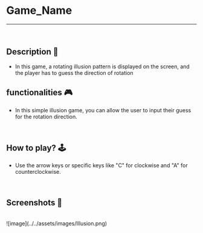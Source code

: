 # **Game_Name** 

---

<br>

## **Description 📃**
<!-- add your game description here  -->
-  In this game, a rotating illusion pattern is displayed on the screen, and the player has to guess the direction of rotation

## **functionalities 🎮**
<!-- add functionalities over here -->
- In this simple illusion game, you can allow the user to input their guess for the rotation direction.
<br>

## **How to play? 🕹️**
<!-- add the steps how to play games -->
- Use the arrow keys or specific keys like "C" for clockwise and "A" for counterclockwise. 

<br>

## **Screenshots 📸**

<br>
<!-- add your screenshots like this -->
<!-- ![image](url) -->
![image](../../assets/images/Illusion.png)


